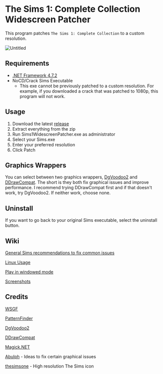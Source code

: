 # The Sims 1: Complete Collection Widescreen Patcher

This program patches `The Sims 1: Complete Collection` to a custom resolution.

![Untitled](https://user-images.githubusercontent.com/32502411/136943721-7475909c-2993-498f-beff-cd6fdc0b9b23.png)

## Requirements

* [.NET Framework 4.7.2](https://dotnet.microsoft.com/download/dotnet-framework/thank-you/net472-web-installer)
* NoCD/Crack Sims Executable
  * This exe cannot be previously patched to a custom resolution. For example, if you downloaded a crack that was patched to 1080p, this program will not work.

## Usage

1. Download the latest [release](https://github.com/FaithBeam/Sims-1-Complete-Collection-Widescreen-Patcher/releases)
2. Extract everything from the zip
3. Run Sims1WidescreenPatcher.exe as administrator
4. Select your Sims.exe
5. Enter your preferred resolution
6. Click Patch

## Graphics Wrappers

You can select between two graphics wrappers, [DgVoodoo2](http://dege.freeweb.hu/dgVoodoo2/dgVoodoo2/) and [DDrawCompat](https://github.com/narzoul/DDrawCompat). The short is they both fix graphical issues and improve performance. I recommend trying DDrawCompat first and if that doesn't work, try DgVoodoo2. If neither work, choose none.

## Uninstall

If you want to go back to your original Sims executable, select the uninstall button.

## Wiki

[General Sims recommendations to fix common issues](https://github.com/FaithBeam/Sims-1-Complete-Collection-Widescreen-Patcher/wiki/General-Sims-Recommendations)

[Linux Usage](https://github.com/FaithBeam/Sims-1-Complete-Collection-Widescreen-Patcher/wiki/Linux-Usage)

[Play in windowed mode](https://github.com/FaithBeam/Sims-1-Complete-Collection-Widescreen-Patcher/wiki/Windowed-Mode)

[Screenshots](https://github.com/FaithBeam/Sims-1-Complete-Collection-Widescreen-Patcher/wiki/Screenshots)

## Credits

[WSGF](http://www.wsgf.org/dr/sims)

[PatternFinder](https://github.com/mrexodia/PatternFinder)

[DgVoodoo2](http://dege.freeweb.hu/dgVoodoo2/dgVoodoo2/)

[DDrawCompat](https://github.com/narzoul/DDrawCompat)

[Magick.NET](https://github.com/dlemstra/Magick.NET)

[Abulph](https://www.reddit.com/r/thesims/comments/6snibn/the_sims_1_widescreen_fix_1080p/) - Ideas to fix certain graphical issues

[thesimsone](https://www.deviantart.com/thesimsone) - High resolution The Sims icon
